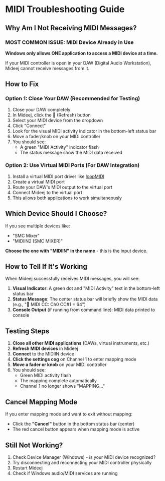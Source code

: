 # MIDI Troubleshooting Guide

## Why Am I Not Receiving MIDI Messages?

### **MOST COMMON ISSUE: MIDI Device Already in Use**

**Windows only allows ONE application to access a MIDI device at a time.**

If your MIDI controller is open in your DAW (Digital Audio Workstation), Mideej cannot receive messages from it.

## How to Fix

### Option 1: Close Your DAW (Recommended for Testing)
1. Close your DAW completely
2. In Mideej, click the 🔄 (Refresh) button
3. Select your MIDI device from the dropdown
4. Click "Connect"
5. Look for the visual MIDI activity indicator in the bottom-left status bar
6. Move a fader/knob on your MIDI controller
7. You should see:
   - A green "MIDI Activity" indicator flash
   - The status message show the MIDI data received

### Option 2: Use Virtual MIDI Ports (For DAW Integration)
1. Install a virtual MIDI port driver like [loopMIDI](https://www.tobias-erichsen.de/software/loopmidi.html)
2. Create a virtual MIDI port
3. Route your DAW's MIDI output to the virtual port
4. Connect Mideej to the virtual port
5. This allows both applications to work simultaneously

## Which Device Should I Choose?

If you see multiple devices like:
- "SMC Mixer"
- "MIDIIN2 (SMC MIXER)"

**Choose the one with "MIDIIN" in the name** - this is the input device.

## How to Tell If It's Working

When Mideej successfully receives MIDI messages, you will see:

1. **Visual Indicator**: A green dot and "MIDI Activity" text in the bottom-left status bar
2. **Status Message**: The center status bar will briefly show the MIDI data (e.g., "🎵 MIDI CC: Ch0 CC#1 = 64")
3. **Console Output** (if running from command line): MIDI data printed to console

## Testing Steps

1. **Close all other MIDI applications** (DAWs, virtual instruments, etc.)
2. **Refresh MIDI devices** in Mideej
3. **Connect** to the MIDIIN device
4. **Click the settings cog** on Channel 1 to enter mapping mode
5. **Move a fader or knob** on your MIDI controller
6. You should see:
   - Green MIDI activity flash
   - The mapping complete automatically
   - Channel 1 no longer shows "MAPPING..."

## Cancel Mapping Mode

If you enter mapping mode and want to exit without mapping:
- Click the **"Cancel"** button in the bottom status bar (center)
- The red cancel button appears when mapping mode is active

## Still Not Working?

1. Check Device Manager (Windows) - is your MIDI device recognized?
2. Try disconnecting and reconnecting your MIDI controller physically
3. Restart Mideej
4. Check if Windows audio/MIDI services are running
